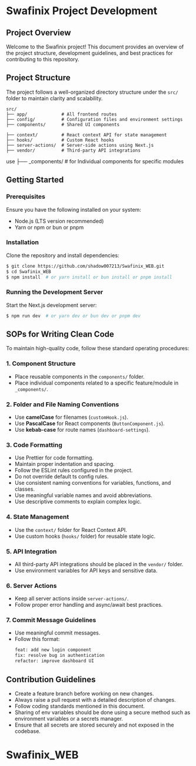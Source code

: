 # Swafinix Project Development

## Project Overview

Welcome to the Swafinix project! This document provides an overview of the project structure, development guidelines, and best practices for contributing to this repository.

## Project Structure

The project follows a well-organized directory structure under the `src/` folder to maintain clarity and scalability.

```
src/
├── app/             # All frontend routes
├── config/          # Configuration files and environment settings
├── components/      # Shared UI components

├── context/         # React context API for state management
├── hooks/           # Custom React hooks
├── server-actions/  # Server-side actions using Next.js
├── vendor/          # Third-party API integrations
```
use ├── _components/     # for Individual components for specific modules
## Getting Started

### Prerequisites

Ensure you have the following installed on your system:

- Node.js (LTS version recommended)
- Yarn or npm or bun or pnpm

### Installation

Clone the repository and install dependencies:

```sh
$ git clone https://github.com/shadow007213/Swafinix_WEB.git
$ cd Swafinix_WEB
$ npm install  # or yarn install or bun install or pnpm install
```

### Running the Development Server

Start the Next.js development server:

```sh
$ npm run dev  # or yarn dev or bun dev or pnpm dev
```

## SOPs for Writing Clean Code

To maintain high-quality code, follow these standard operating procedures:

### 1. Component Structure

- Place reusable components in the `components/` folder.
- Place individual components related to a specific feature/module in `_components/`.

### 2. Folder and File Naming Conventions

- Use **camelCase** for filenames (`customHook.js`).
- Use **PascalCase** for React components (`ButtonComponent.js`).
- Use **kebab-case** for route names (`dashboard-settings`).

### 3. Code Formatting

- Use Prettier for code formatting.
- Maintain proper indentation and spacing.
- Follow the ESLint rules configured in the project.
- Do not override default ts config rules.
- Use consistent naming conventions for variables, functions, and classes.
- Use meaningful variable names and avoid abbreviations.
- Use descriptive comments to explain complex logic.

### 4. State Management

- Use the `context/` folder for React Context API.
- Use custom hooks (`hooks/` folder) for reusable state logic.

### 5. API Integration

- All third-party API integrations should be placed in the `vendor/` folder.
- Use environment variables for API keys and sensitive data.

### 6. Server Actions

- Keep all server actions inside `server-actions/`.
- Follow proper error handling and async/await best practices.

### 7. Commit Message Guidelines

- Use meaningful commit messages.
- Follow this format:
  ```sh
  feat: add new login component
  fix: resolve bug in authentication
  refactor: improve dashboard UI
  ```

## Contribution Guidelines

- Create a feature branch before working on new changes.
- Always raise a pull request with a detailed description of changes.
- Follow coding standards mentioned in this document.
- Sharing of env variables should be done using a secure method such as environment variables or a secrets manager.
- Ensure that all secrets are stored securely and not exposed in the codebase.
# Swafinix_WEB
